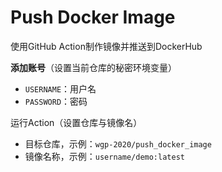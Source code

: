 # Push Docker Image

使用GitHub Action制作镜像并推送到DockerHub

**添加账号**（设置当前仓库的秘密环境变量）

- `USERNAME`：用户名
- `PASSWORD`：密码

运行Action（设置仓库与镜像名）

- 目标仓库，示例：`wgp-2020/push_docker_image`
- 镜像名称，示例：`username/demo:latest`
